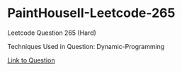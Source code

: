 # PaintHouseII-Leetcode-265

Leetcode Question 265 (Hard)

Techniques Used in Question:
Dynamic-Programming

[Link to Question](https://leetcode.com/problems/paint-house-ii/)
